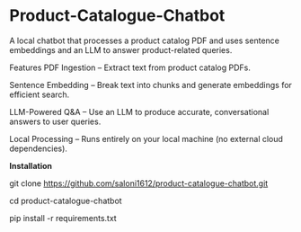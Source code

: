 # Product-Catalogue-Chatbot

A local chatbot that processes a product catalog PDF and uses sentence embeddings and an LLM to answer product-related queries.

Features
PDF Ingestion – Extract text from product catalog PDFs.

Sentence Embedding – Break text into chunks and generate embeddings for efficient search.

LLM-Powered Q&A – Use an LLM to produce accurate, conversational answers to user queries.

Local Processing – Runs entirely on your local machine (no external cloud dependencies).


**Installation**


git clone https://github.com/saloni1612/product-catalogue-chatbot.git 

cd product-catalogue-chatbot 

pip install -r requirements.txt
